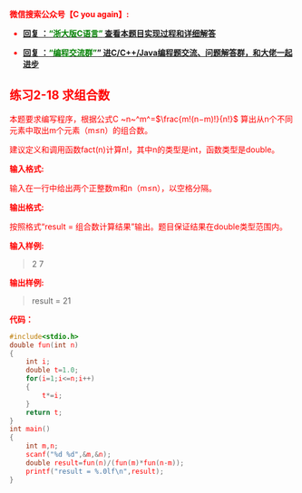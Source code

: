 

<font color='red'> **微信搜索公众号【C you again】:**

- [**回复 ：<font color='green'>“浙大版C语言”</font> 查看本题目实现过程和详细解答** ](  http://gzh.cyouagain.cn/) 
 
- [ **回复 ：<font color='green'>“编程交流群”</font>” 进C/C++/Java编程题交流、问题解答群，和大佬一起进步**  ](  http://cyouagain.cn/    ) 





## 练习2-18 求组合数

本题要求编写程序，根据公式C ~n~^​m^=$\frac{​m!(n−m)!}{​n!}$ 算出从n个不同元素中取出m个元素（m≤n）的组合数。

建议定义和调用函数fact(n)计算n!，其中n的类型是int，函数类型是double。

**输入格式:**

输入在一行中给出两个正整数m和n（m≤n），以空格分隔。

**输出格式:**

按照格式“result = 组合数计算结果”输出。题目保证结果在double类型范围内。

**输入样例:**

> 2 7

**输出样例:**

> result = 21

**代码：**

```c
#include<stdio.h>
double fun(int n)
{
    int i;
    double t=1.0;
    for(i=1;i<=n;i++)
    {
        t*=i;
    }
    return t;
}
int main()
{
    int m,n;
    scanf("%d %d",&m,&n);
    double result=fun(n)/(fun(m)*fun(n-m));
    printf("result = %.0lf\n",result);
}

```


